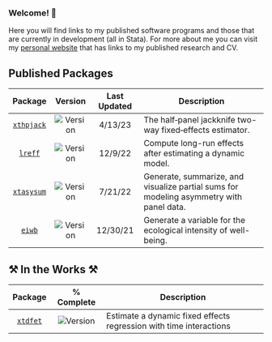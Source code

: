 ### Welcome! :wave:

Here you will find links to my published software programs and those that are currently in development (all in Stata). For more about me you can visit my [personal website](https://ryanthombs.com/) that has links to my published research and CV.


## Published Packages
|Package|Version|Last Updated|Description|
| :---: |  :---:  |  :---:  | ----- |
| [`xthpjack`](https://github.com/rthombs/xthpjack) | ![Version](https://img.shields.io/badge/version-1.0-blue\?style=for-the-badge) | 4/13/23 | The half‐panel jackknife two-way fixed‐effects estimator. |
| [`lreff`](https://github.com/rthombs/lreff) | ![Version](https://img.shields.io/badge/version-1.0-blue\?style=for-the-badge) | 12/9/22 | Compute long-run effects after estimating a dynamic model. |
| [`xtasysum`](https://github.com/rthombs/xtasysum) | ![Version](https://img.shields.io/badge/version-1.2-blue\?style=for-the-badge) | 7/21/22 | Generate, summarize, and visualize partial sums for modeling asymmetry with panel data. |
| [`eiwb`](https://github.com/rthombs/eiwb) | ![Version](https://img.shields.io/badge/version-1.0-blue\?style=for-the-badge) | 12/30/21 | Generate a variable for the ecological intensity of well-being. |


## :hammer_and_pick: In the Works :hammer_and_pick:
|Package|% Complete|Description|
| :---: |  :---:  | ----- |
| [`xtdfet`](https://github.com/rthombs/xtdfet) | ![Version](https://img.shields.io/badge/-90%25-brightgreen) | Estimate a dynamic fixed effects regression with time interactions |
